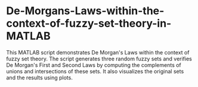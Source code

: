 # De-Morgans-Laws-within-the-context-of-fuzzy-set-theory-in-MATLAB
This MATLAB script demonstrates De Morgan's Laws within the context of fuzzy set theory. The script generates three random fuzzy sets and verifies De Morgan's First and Second Laws by computing the complements of unions and intersections of these sets. It also visualizes the original sets and the results using plots.
